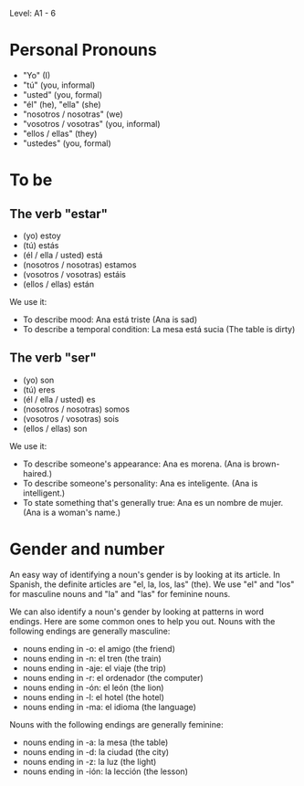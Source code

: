 Level: A1 - 6

# Personal Pronouns

* "Yo" (I)
* "tú" (you, informal)
* "usted" (you, formal)
* "él" (he), "ella" (she)
* "nosotros / nosotras" (we)
* "vosotros / vosotras" (you, informal)
* "ellos / ellas" (they)
* "ustedes" (you, formal)

# To be

## The verb "estar"
* (yo) estoy
* (tú) estás
* (él / ella / usted) está
* (nosotros / nosotras) estamos
* (vosotros / vosotras) estáis
* (ellos / ellas) están

We use it:
* To describe mood: Ana está triste (Ana is sad)
* To describe a temporal condition: La mesa está sucia (The table is dirty)

## The verb "ser"
* (yo) son
* (tú) eres
* (él / ella / usted) es
* (nosotros / nosotras) somos
* (vosotros / vosotras) sois
* (ellos / ellas) son

We use it:
* To describe someone's appearance: Ana es morena. (Ana is brown-haired.)
* To describe someone's personality: Ana es inteligente. (Ana is intelligent.)
* To state something that's generally true: Ana es un nombre de mujer. (Ana is a woman's name.)

# Gender and number
An easy way of identifying a noun's gender is by looking at its article. In Spanish, the definite articles are "el, la, los, las" (the). We use "el" and "los" for masculine nouns and "la" and "las" for feminine nouns.

We can also identify a noun's gender by looking at patterns in word endings. Here are some common ones to help you out. Nouns with the following endings are generally masculine:
* nouns ending in -o: el amigo (the friend)
* nouns ending in -n: el tren (the train)
* nouns ending in -aje: el viaje (the trip)
* nouns ending in -r: el ordenador (the computer)
* nouns ending in -ón: el león (the lion)
* nouns ending in -l: el hotel (the hotel)
* nouns ending in -ma: el idioma (the language)

Nouns with the following endings are generally feminine:
* nouns ending in -a: la mesa (the table)
* nouns ending in -d: la ciudad (the city)
* nouns ending in -z: la luz (the light)
* nouns ending in -ión: la lección (the lesson)
